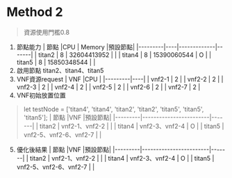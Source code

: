 # Method 2
> 資源使用門檻0.8
1. 節點能力
| 節點     |CPU | Memory      |預設節點|
|---------|----|-------------|-------|
| titan2  | 8  | 32604413952 |       |
| titan4  | 8  | 15390060544 | O     |
| titan5  | 8  | 15850348544 |       |
2. 啟用節點
titan2、titan4、titan5
3. VNF資源request
| VNF     |CPU |
|---------|----|
| vnf2-1  | 2  |
| vnf2-2  | 2  |
| vnf2-3  | 2  |
| vnf2-4  | 2  |
| vnf2-5  | 2  |
| vnf2-6  | 2  |
| vnf2-7  | 2  |
4. VNF初始放置位置
> let testNode = ['titan4', 'titan4', 'titan2', 'titan2', 'titan5', 'titan5', 'titan5'];
| 節點     |VNF                     |預設節點|
|---------|------------------------|-------|
| titan2  | vnf2-1、vnf2-2         |       |
| titan4  | vnf2-3、vnf2-4          | O     |
| titan5  | vnf2-5、vnf2-6、vnf2-7  |       |
5. 優化後結果
| 節點     |VNF                     |預設節點|
|---------|------------------------|-------|
| titan2  | vnf2-1、vnf2-2         |       |
| titan4  | vnf2-3、vnf2-4          | O     |
| titan5  | vnf2-5、vnf2-6、vnf2-7  |       |